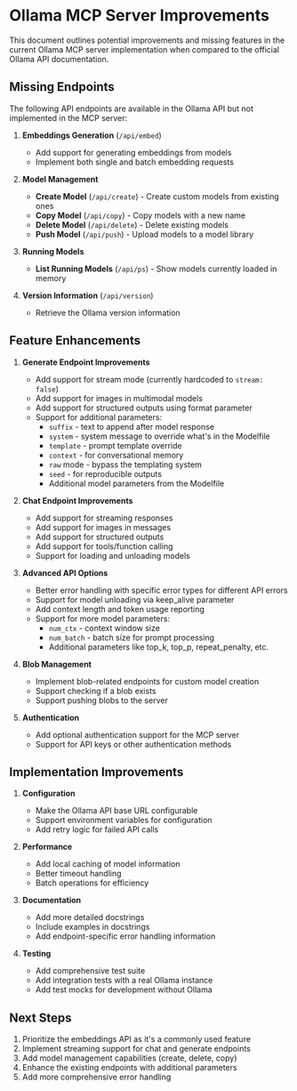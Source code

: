 # Ollama MCP Server Improvements

This document outlines potential improvements and missing features in the current Ollama MCP server implementation when compared to the official Ollama API documentation.

## Missing Endpoints

The following API endpoints are available in the Ollama API but not implemented in the MCP server:

1. **Embeddings Generation** (`/api/embed`)
   - Add support for generating embeddings from models
   - Implement both single and batch embedding requests

2. **Model Management**
   - **Create Model** (`/api/create`) - Create custom models from existing ones
   - **Copy Model** (`/api/copy`) - Copy models with a new name
   - **Delete Model** (`/api/delete`) - Delete existing models
   - **Push Model** (`/api/push`) - Upload models to a model library

3. **Running Models**
   - **List Running Models** (`/api/ps`) - Show models currently loaded in memory

4. **Version Information** (`/api/version`)
   - Retrieve the Ollama version information

## Feature Enhancements

1. **Generate Endpoint Improvements**
   - Add support for stream mode (currently hardcoded to `stream: false`)
   - Add support for images in multimodal models
   - Add support for structured outputs using format parameter
   - Support for additional parameters:
     - `suffix` - text to append after model response
     - `system` - system message to override what's in the Modelfile
     - `template` - prompt template override
     - `context` - for conversational memory
     - `raw` mode - bypass the templating system
     - `seed` - for reproducible outputs
     - Additional model parameters from the Modelfile

2. **Chat Endpoint Improvements**
   - Add support for streaming responses
   - Add support for images in messages
   - Add support for structured outputs
   - Add support for tools/function calling
   - Support for loading and unloading models

3. **Advanced API Options**
   - Better error handling with specific error types for different API errors
   - Support for model unloading via keep_alive parameter
   - Add context length and token usage reporting
   - Support for more model parameters:
     - `num_ctx` - context window size 
     - `num_batch` - batch size for prompt processing
     - Additional parameters like top_k, top_p, repeat_penalty, etc.

4. **Blob Management**
   - Implement blob-related endpoints for custom model creation
   - Support checking if a blob exists
   - Support pushing blobs to the server

5. **Authentication**
   - Add optional authentication support for the MCP server
   - Support for API keys or other authentication methods

## Implementation Improvements

1. **Configuration**
   - Make the Ollama API base URL configurable
   - Support environment variables for configuration
   - Add retry logic for failed API calls

2. **Performance**
   - Add local caching of model information
   - Better timeout handling
   - Batch operations for efficiency

3. **Documentation**
   - Add more detailed docstrings
   - Include examples in docstrings
   - Add endpoint-specific error handling information

4. **Testing**
   - Add comprehensive test suite
   - Add integration tests with a real Ollama instance
   - Add test mocks for development without Ollama

## Next Steps

1. Prioritize the embeddings API as it's a commonly used feature
2. Implement streaming support for chat and generate endpoints
3. Add model management capabilities (create, delete, copy)
4. Enhance the existing endpoints with additional parameters
5. Add more comprehensive error handling